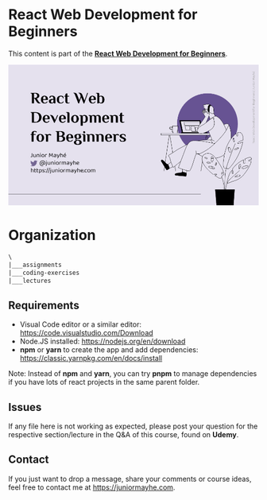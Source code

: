 # React Web Development for Beginners

This content is part of the [**React Web Development for Beginners**](https://www.udemy.com/course/react-web-development-for-beginners/).

![](/docs/assets/react-web-development-for-beginners.png)

# Organization

```
\
|___assignments
|___coding-exercises
|___lectures
```

## Requirements

- Visual Code editor or a similar editor: https://code.visualstudio.com/Download
- Node.JS installed: https://nodejs.org/en/download
- **npm** or **yarn** to create the app and add dependencies: https://classic.yarnpkg.com/en/docs/install

Note: Instead of **npm** and **yarn**, you can try **pnpm** to manage dependencies if you have lots of react projects in the same parent folder.

## Issues

If any file here is not working as expected, please post your question for the respective section/lecture in the Q&A of this course, found on **Udemy**.

## Contact

If you just want to drop a message, share your comments or course ideas, feel free to contact me at https://juniormayhe.com.
